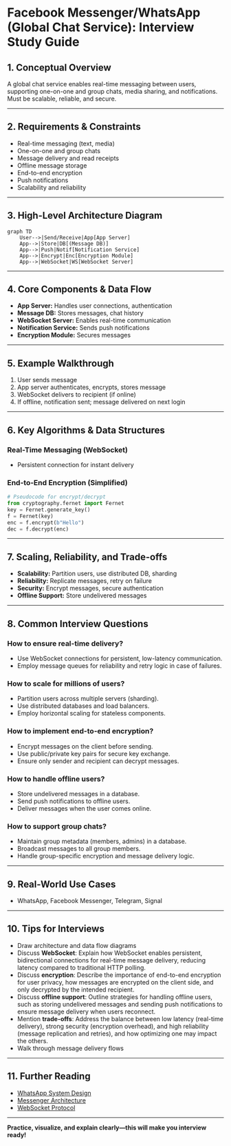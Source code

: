 # Facebook Messenger/WhatsApp (Global Chat Service): Interview Study Guide

## 1. Conceptual Overview
A global chat service enables real-time messaging between users, supporting one-on-one and group chats, media sharing, and notifications. Must be scalable, reliable, and secure.

---

## 2. Requirements & Constraints
- Real-time messaging (text, media)
- One-on-one and group chats
- Message delivery and read receipts
- Offline message storage
- End-to-end encryption
- Push notifications
- Scalability and reliability

---

## 3. High-Level Architecture Diagram
```mermaid
graph TD
    User-->|Send/Receive|App[App Server]
    App-->|Store|DB[(Message DB)]
    App-->|Push|Notif[Notification Service]
    App-->|Encrypt|Enc[Encryption Module]
    App-->|WebSocket|WS[WebSocket Server]
```


---

## 4. Core Components & Data Flow
- **App Server:** Handles user connections, authentication
- **Message DB:** Stores messages, chat history
- **WebSocket Server:** Enables real-time communication
- **Notification Service:** Sends push notifications
- **Encryption Module:** Secures messages

---

## 5. Example Walkthrough
1. User sends message
2. App server authenticates, encrypts, stores message
3. WebSocket delivers to recipient (if online)
4. If offline, notification sent; message delivered on next login

---

## 6. Key Algorithms & Data Structures
### Real-Time Messaging (WebSocket)
- Persistent connection for instant delivery

### End-to-End Encryption (Simplified)
```python
# Pseudocode for encrypt/decrypt
from cryptography.fernet import Fernet
key = Fernet.generate_key()
f = Fernet(key)
enc = f.encrypt(b"Hello")
dec = f.decrypt(enc)
```

---

## 7. Scaling, Reliability, and Trade-offs
- **Scalability:** Partition users, use distributed DB, sharding
- **Reliability:** Replicate messages, retry on failure
- **Security:** Encrypt messages, secure authentication
- **Offline Support:** Store undelivered messages

---

## 8. Common Interview Questions

### How to ensure real-time delivery?
- Use WebSocket connections for persistent, low-latency communication.
- Employ message queues for reliability and retry logic in case of failures.

### How to scale for millions of users?
- Partition users across multiple servers (sharding).
- Use distributed databases and load balancers.
- Employ horizontal scaling for stateless components.

### How to implement end-to-end encryption?
- Encrypt messages on the client before sending.
- Use public/private key pairs for secure key exchange.
- Ensure only sender and recipient can decrypt messages.

### How to handle offline users?
- Store undelivered messages in a database.
- Send push notifications to offline users.
- Deliver messages when the user comes online.

### How to support group chats?
- Maintain group metadata (members, admins) in a database.
- Broadcast messages to all group members.
- Handle group-specific encryption and message delivery logic.


---

## 9. Real-World Use Cases
- WhatsApp, Facebook Messenger, Telegram, Signal

---

## 10. Tips for Interviews
- Draw architecture and data flow diagrams
- Discuss **WebSocket**: Explain how WebSocket enables persistent, bidirectional connections for real-time message delivery, reducing latency compared to traditional HTTP polling.
- Discuss **encryption**: Describe the importance of end-to-end encryption for user privacy, how messages are encrypted on the client side, and only decrypted by the intended recipient.
- Discuss **offline support**: Outline strategies for handling offline users, such as storing undelivered messages and sending push notifications to ensure message delivery when users reconnect.
- Mention **trade-offs**: Address the balance between low latency (real-time delivery), strong security (encryption overhead), and high reliability (message replication and retries), and how optimizing one may impact the others.
- Walk through message delivery flows

---

## 11. Further Reading
- [WhatsApp System Design](https://www.geeksforgeeks.org/system-design/designing-whatsapp-messenger-system-design/)
- [Messenger Architecture](https://www.geeksforgeeks.org/system-design/desiging-facebook-messenger-system-design-interview/)
- [WebSocket Protocol](https://developer.mozilla.org/en-US/docs/Web/API/WebSockets_API)

---

**Practice, visualize, and explain clearly—this will make you interview ready!**
